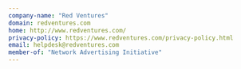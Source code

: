 ```yaml
---
company-name: "Red Ventures"
domain: redventures.com
home: http://www.redventures.com/
privacy-policy: https://www.redventures.com/privacy-policy.html
email: helpdesk@redventures.com
member-of: "Network Advertising Initiative"
---
```




